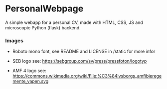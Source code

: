 # PersonalWebpage
A simple webapp for a personal CV, made with HTML, CSS, JS and microscopic Python (flask) backend.

### Images

* Roboto mono font, see README and LICENSE in /static for more infor

* SEB logo see: https://sebgroup.com/sv/press/pressfoton/logotyp

* AMF 4 logo see: https://commons.wikimedia.org/wiki/File:%C3%84lvsborgs_amfibieregemente_vapen.svg


